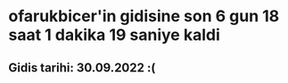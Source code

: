 # ofarukbicer'in gidisine son 6 gun 18 saat 1 dakika 19 saniye kaldi

## Gidis tarihi: 30.09.2022 :(